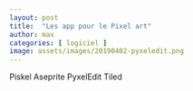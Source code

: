 ```yaml
---
layout: post
title:  "Les app pour le Pixel art"
author: max
categories: [ logiciel ]
image: assets/images/20190402-pyxeledit.png
---
```

Piskel
Aseprite
PyxelEdit
Tiled

<!--stackedit_data:
eyJoaXN0b3J5IjpbMjU3ODcwNTMsLTE0OTc4MzAxODBdfQ==
-->